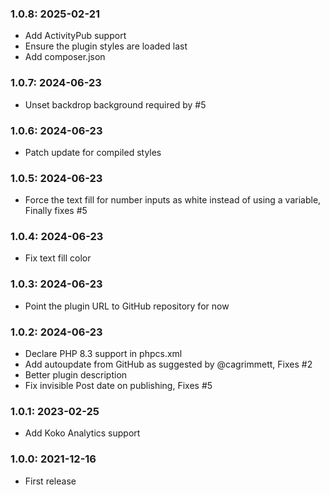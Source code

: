 ### 1.0.8: 2025-02-21

* Add ActivityPub support
* Ensure the plugin styles are loaded last
* Add composer.json

### 1.0.7: 2024-06-23

* Unset backdrop background required by #5

### 1.0.6: 2024-06-23

* Patch update for compiled styles

### 1.0.5: 2024-06-23

* Force the text fill for number inputs as white instead of using a variable, Finally fixes #5

### 1.0.4: 2024-06-23

* Fix text fill color

### 1.0.3: 2024-06-23

* Point the plugin URL to GitHub repository for now

### 1.0.2: 2024-06-23

* Declare PHP 8.3 support in phpcs.xml
* Add autoupdate from GitHub as suggested by @cagrimmett, Fixes #2
* Better plugin description
* Fix invisible Post date on publishing, Fixes #5

### 1.0.1: 2023-02-25

* Add Koko Analytics support

### 1.0.0: 2021-12-16

* First release